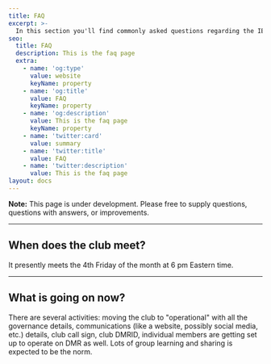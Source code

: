 ```yaml
---
title: FAQ
excerpt: >-
  In this section you'll find commonly asked questions regarding the IEEE MOVE Radio Club. If you have questions, don’t hesitate to ask us directly.
seo:
  title: FAQ
  description: This is the faq page
  extra:
    - name: 'og:type'
      value: website
      keyName: property
    - name: 'og:title'
      value: FAQ
      keyName: property
    - name: 'og:description'
      value: This is the faq page
      keyName: property
    - name: 'twitter:card'
      value: summary
    - name: 'twitter:title'
      value: FAQ
    - name: 'twitter:description'
      value: This is the faq page
layout: docs
---
```


<div class="note">
  <strong>Note:</strong>
  This page is under development.  Please free to supply questions, questions with answers, or improvements.
</div>

<hr />

## When does the club meet?

It presently meets the 4th Friday of the month at 6 pm Eastern time.

<hr />

## What is going on now?

There are several activities:  moving the club to "operational" with all the governance details, communications (like a website, possibly social media, etc.) details, club call sign, club DMRID, individual members are getting set up to operate on DMR as well.  Lots of group learning and sharing is expected to be the norm.

